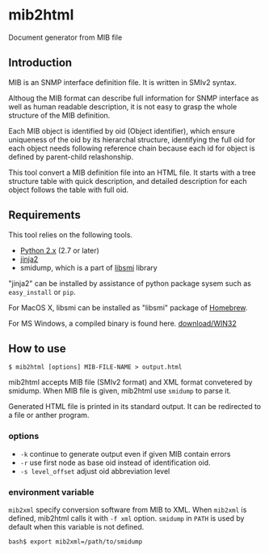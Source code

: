 # mib2html

Document generator from MIB file

## Introduction

MIB is an SNMP interface definition file.
It is written in SMIv2 syntax.

Althoug the MIB format can describe full information
for SNMP interface as well as human readable description,
it is not easy to grasp the whole structure of the MIB definition.

Each MIB object is identified by oid (Object identifier),
which ensure uniqueness of the oid by its hierarchal structure,
identifying the full oid for each object needs following
reference chain because each id for object is defined
by parent-child relashonship.

This tool convert a MIB definition file into an HTML file.
It starts with a tree structure table with quick description,
and detailed description for each object follows the table
with full oid.

## Requirements

This tool relies on the following tools.

* [Python 2.x](http://www.python.org) (2.7 or later)
* [jinja2](http://jinja.pocoo.org/)
* smidump, which is a part of [libsmi](http://www.ibr.cs.tu-bs.de/projects/libsmi/) library

"jinja2" can be installed by assistance of python package sysem such as  `easy_install` or `pip`.

For MacOS X, libsmi can be installed as "libsmi" package of [Homebrew](http://brew.sh/).

For MS Windows, a compiled binary is found here. [download/WIN32](https://www.ibr.cs.tu-bs.de/projects/libsmi/download/WIN32/)

## How to use

```
$ mib2html [options] MIB-FILE-NAME > output.html
```

mib2html accepts MIB file (SMIv2 format) and XML format convetered by smidump.
When MIB file is given, mib2html use `smidump` to parse it.

Generated HTML file is printed in its standard output. It can be redirected to a file or anther program.

### options

* `-k` continue to generate output even if given MIB contain errors
* `-r` use first node as base oid instead of identification oid.
* `-s level_offset` adjust oid abbreviation level

### environment variable

`mib2xml` specify conversion software from MIB to XML.
When `mib2xml` is defined, mib2html calls it with `-f xml` option.
`smidump` in `PATH` is used by default when this variable is not defined.

```
bash$ export mib2xml=/path/to/smidump
```
